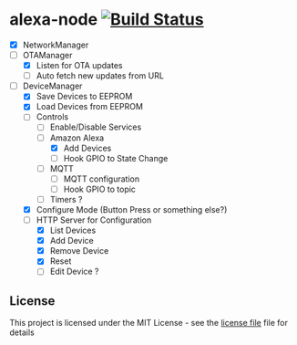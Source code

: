 # alexa-node [![Build Status](https://travis-ci.org/rpidanny/alexa-node.svg?branch=develop)](https://travis-ci.org/rpidanny/alexa-node)

- [x] NetworkManager
- [ ] OTAManager
  - [x] Listen for OTA updates
  - [ ] Auto fetch new updates from URL
- [ ] DeviceManager
  - [x] Save Devices to EEPROM
  - [x] Load Devices from EEPROM
  - [ ] Controls
    - [ ] Enable/Disable Services
    - [ ] Amazon Alexa
      - [x] Add Devices
      - [ ] Hook GPIO to State Change
    - [ ] MQTT
      - [ ] MQTT configuration
      - [ ] Hook GPIO to topic
    - [ ] Timers ?
  - [x] Configure Mode (Button Press or something else?)
  - [ ] HTTP Server for Configuration
    - [x] List Devices
    - [x] Add Device
    - [x] Remove Device
    - [x] Reset
    - [ ] Edit Device ?

## License

This project is licensed under the MIT License - see the [license file](LICENSE) file for details
